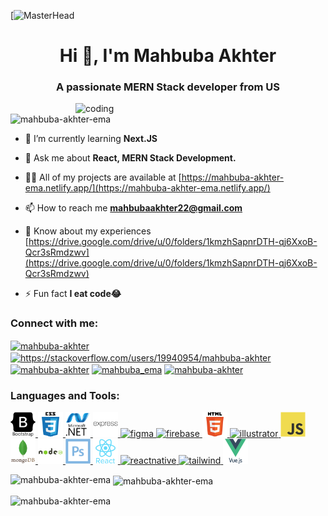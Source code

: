 [![MasterHead](https://i.ibb.co/fGM3vb6/99087-web-development.gif)
<h1 align="center">Hi 👋, I'm Mahbuba Akhter</h1>
<h3 align="center">A passionate MERN Stack developer from US</h3>
<img align="right" width="400" src="https://cdn.dribbble.com/users/1162077/screenshots/3848914/programmer.gif" alt="coding" srcset="">

<p align="left"> <img src="https://komarev.com/ghpvc/?username=mahbuba-akhter-ema&label=Profile%20views&color=0e75b6&style=flat" alt="mahbuba-akhter-ema" /> </p>

- 🌱 I’m currently learning **Next.JS**

- 💬 Ask me about **React, MERN Stack Development.**

- 👨‍💻 All of my projects are available at [https://mahbuba-akhter-ema.netlify.app/](https://mahbuba-akhter-ema.netlify.app/)

- 📫 How to reach me **mahbubaakhter22@gmail.com**

- 📄 Know about my experiences [https://drive.google.com/drive/u/0/folders/1kmzhSapnrDTH-qj6XxoB-Qcr3sRmdzwv](https://drive.google.com/drive/u/0/folders/1kmzhSapnrDTH-qj6XxoB-Qcr3sRmdzwv)

- ⚡ Fun fact **I eat code😂**

<h3 align="left">Connect with me:</h3>
<p align="left">
<a href="https://linkedin.com/in/mahbuba-akhter" target="blank"><img align="center" src="https://raw.githubusercontent.com/rahuldkjain/github-profile-readme-generator/master/src/images/icons/Social/linked-in-alt.svg" alt="mahbuba-akhter" height="30" width="40" /></a>
<a href="https://stackoverflow.com/users/https://stackoverflow.com/users/19940954/mahbuba-akhter" target="blank"><img align="center" src="https://raw.githubusercontent.com/rahuldkjain/github-profile-readme-generator/master/src/images/icons/Social/stack-overflow.svg" alt="https://stackoverflow.com/users/19940954/mahbuba-akhter" height="30" width="40" /></a>
<a href="https://fb.com/mahbuba-akhter" target="blank"><img align="center" src="https://raw.githubusercontent.com/rahuldkjain/github-profile-readme-generator/master/src/images/icons/Social/facebook.svg" alt="mahbuba-akhter" height="30" width="40" /></a>
<a href="https://instagram.com/mahbuba_ema" target="blank"><img align="center" src="https://raw.githubusercontent.com/rahuldkjain/github-profile-readme-generator/master/src/images/icons/Social/instagram.svg" alt="mahbuba_ema" height="30" width="40" /></a>
<a href="https://dribbble.com/mahbuba-akhter" target="blank"><img align="center" src="https://raw.githubusercontent.com/rahuldkjain/github-profile-readme-generator/master/src/images/icons/Social/dribbble.svg" alt="mahbuba-akhter" height="30" width="40" /></a>
</p>

<h3 align="left">Languages and Tools:</h3>
<p align="left"> <a href="https://getbootstrap.com" target="_blank" rel="noreferrer"> <img src="https://raw.githubusercontent.com/devicons/devicon/master/icons/bootstrap/bootstrap-plain-wordmark.svg" alt="bootstrap" width="40" height="40"/> </a> <a href="https://www.w3schools.com/css/" target="_blank" rel="noreferrer"> <img src="https://raw.githubusercontent.com/devicons/devicon/master/icons/css3/css3-original-wordmark.svg" alt="css3" width="40" height="40"/> </a> <a href="https://dotnet.microsoft.com/" target="_blank" rel="noreferrer"> <img src="https://raw.githubusercontent.com/devicons/devicon/master/icons/dot-net/dot-net-original-wordmark.svg" alt="dotnet" width="40" height="40"/> </a> <a href="https://expressjs.com" target="_blank" rel="noreferrer"> <img src="https://raw.githubusercontent.com/devicons/devicon/master/icons/express/express-original-wordmark.svg" alt="express" width="40" height="40"/> </a> <a href="https://www.figma.com/" target="_blank" rel="noreferrer"> <img src="https://www.vectorlogo.zone/logos/figma/figma-icon.svg" alt="figma" width="40" height="40"/> </a> <a href="https://firebase.google.com/" target="_blank" rel="noreferrer"> <img src="https://www.vectorlogo.zone/logos/firebase/firebase-icon.svg" alt="firebase" width="40" height="40"/> </a> <a href="https://www.w3.org/html/" target="_blank" rel="noreferrer"> <img src="https://raw.githubusercontent.com/devicons/devicon/master/icons/html5/html5-original-wordmark.svg" alt="html5" width="40" height="40"/> </a> <a href="https://www.adobe.com/in/products/illustrator.html" target="_blank" rel="noreferrer"> <img src="https://www.vectorlogo.zone/logos/adobe_illustrator/adobe_illustrator-icon.svg" alt="illustrator" width="40" height="40"/> </a> <a href="https://developer.mozilla.org/en-US/docs/Web/JavaScript" target="_blank" rel="noreferrer"> <img src="https://raw.githubusercontent.com/devicons/devicon/master/icons/javascript/javascript-original.svg" alt="javascript" width="40" height="40"/> </a> <a href="https://www.mongodb.com/" target="_blank" rel="noreferrer"> <img src="https://raw.githubusercontent.com/devicons/devicon/master/icons/mongodb/mongodb-original-wordmark.svg" alt="mongodb" width="40" height="40"/> </a> <a href="https://nodejs.org" target="_blank" rel="noreferrer"> <img src="https://raw.githubusercontent.com/devicons/devicon/master/icons/nodejs/nodejs-original-wordmark.svg" alt="nodejs" width="40" height="40"/> </a> <a href="https://www.photoshop.com/en" target="_blank" rel="noreferrer"> <img src="https://raw.githubusercontent.com/devicons/devicon/master/icons/photoshop/photoshop-line.svg" alt="photoshop" width="40" height="40"/> </a> <a href="https://reactjs.org/" target="_blank" rel="noreferrer"> <img src="https://raw.githubusercontent.com/devicons/devicon/master/icons/react/react-original-wordmark.svg" alt="react" width="40" height="40"/> </a> <a href="https://reactnative.dev/" target="_blank" rel="noreferrer"> <img src="https://reactnative.dev/img/header_logo.svg" alt="reactnative" width="40" height="40"/> </a> <a href="https://tailwindcss.com/" target="_blank" rel="noreferrer"> <img src="https://www.vectorlogo.zone/logos/tailwindcss/tailwindcss-icon.svg" alt="tailwind" width="40" height="40"/> </a> <a href="https://vuejs.org/" target="_blank" rel="noreferrer"> <img src="https://raw.githubusercontent.com/devicons/devicon/master/icons/vuejs/vuejs-original-wordmark.svg" alt="vuejs" width="40" height="40"/> </a> </p>

<p><img align="left" src="https://github-readme-stats.vercel.app/api/top-langs?username=mahbuba-akhter-ema&show_icons=true&locale=en&layout=compact" alt="mahbuba-akhter-ema" /></p>

<p>&nbsp;<img align="center" src="https://github-readme-stats.vercel.app/api?username=mahbuba-akhter-ema&show_icons=true&locale=en" alt="mahbuba-akhter-ema" /></p>

<p><img align="center" src="https://github-readme-streak-stats.herokuapp.com/?user=mahbuba-akhter-ema&" alt="mahbuba-akhter-ema" /></p>
